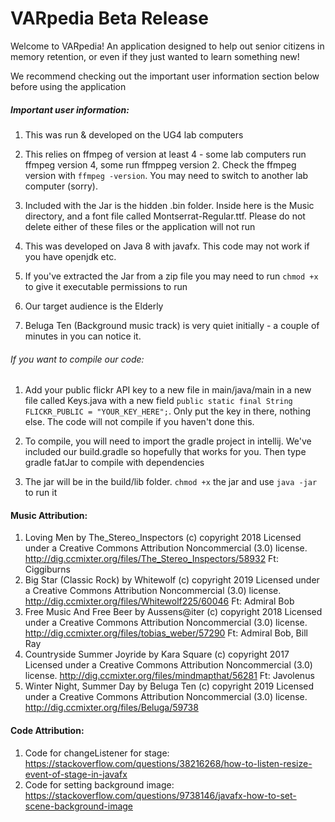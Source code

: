 # VARpedia Beta Release
Welcome to VARpedia! An application designed to help out senior citizens in memory retention, or even if they just wanted to learn something new!  
  
  We recommend checking out the important user information section below before using the application
##### Important user information:
1. This was run & developed on the UG4 lab computers

1. This relies on ffmpeg of version at least 4 - some lab computers run ffmpeg version 4, some run ffmppeg version 2. Check the ffmpeg version with `ffmpeg -version`. You may need to switch to another lab computer (sorry).

1. Included with the Jar is the hidden .bin folder. Inside here is the Music directory, and a font file called Montserrat-Regular.ttf. Please do not delete either of these files or the application will not run

1. This was developed on Java 8 with javafx. This code may not work if you have openjdk etc.

1. If you've extracted the Jar from a zip file you may need to run `chmod +x` to give it executable permissions to run

1. Our target audience is the Elderly

1. Beluga Ten (Background music track) is very quiet initially - a couple of minutes in you can notice it.

###### If you want to compile our code:
1. Add your public flickr API key to a new file in main/java/main in a new file called Keys.java with a new field `public static final String FLICKR_PUBLIC = "YOUR_KEY_HERE";`. Only put the key in there, nothing else. The code will not compile if you haven't done this.

1. To compile, you will need to import the gradle project in intellij. We've included our build.gradle so hopefully that works for you. Then type gradle fatJar to compile with dependencies

1. The jar will be in the build/lib folder. `chmod +x` the jar and use `java -jar` to run it

#### Music Attribution:
1. Loving Men by The_Stereo_Inspectors (c) copyright 2018 Licensed under a Creative Commons Attribution Noncommercial  (3.0) license. http://dig.ccmixter.org/files/The_Stereo_Inspectors/58932 Ft: Ciggiburns
1. Big Star (Classic Rock) by Whitewolf (c) copyright 2019 Licensed under a Creative Commons Attribution Noncommercial  (3.0) license. http://dig.ccmixter.org/files/Whitewolf225/60046 Ft: Admiral Bob
1. Free Music And Free Beer by Aussens@iter (c) copyright 2018 Licensed under a Creative Commons Attribution Noncommercial  (3.0) license. http://dig.ccmixter.org/files/tobias_weber/57290 Ft: Admiral Bob, Bill Ray
1. Countryside Summer Joyride by Kara Square (c) copyright 2017 Licensed under a Creative Commons Attribution Noncommercial  (3.0) license. http://dig.ccmixter.org/files/mindmapthat/56281 Ft: Javolenus
1. Winter Night, Summer Day by Beluga Ten (c) copyright 2019 Licensed under a Creative Commons Attribution Noncommercial  (3.0) license. http://dig.ccmixter.org/files/Beluga/59738 

#### Code Attribution:
1. Code for changeListener for stage: https://stackoverflow.com/questions/38216268/how-to-listen-resize-event-of-stage-in-javafx
1. Code for setting background image: https://stackoverflow.com/questions/9738146/javafx-how-to-set-scene-background-image